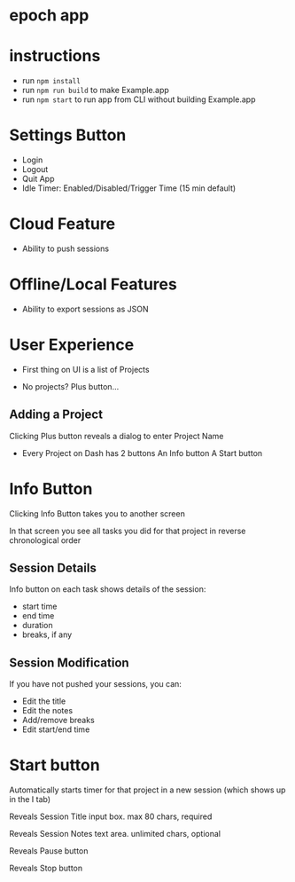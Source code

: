 # epoch app

# instructions

- run `npm install`
- run `npm run build` to make Example.app
- run `npm start` to run app from CLI without building Example.app

# Settings Button

* Login
* Logout
* Quit App
* Idle Timer: Enabled/Disabled/Trigger Time (15 min default)

# Cloud Feature

* Ability to push sessions

# Offline/Local Features

* Ability to export sessions as JSON

# User Experience

* First thing on UI is a list of Projects

* No projects? Plus button...

## Adding a Project

Clicking Plus button reveals a dialog to enter Project Name

* Every Project on Dash has 2 buttons
An Info button
A Start button

# Info Button

Clicking Info Button takes you to another screen

In that screen you see all tasks you did for that project in reverse chronological order

## Session Details

Info button on each task shows details of the session:

* start time
* end time
* duration
* breaks, if any

## Session Modification

If you have not pushed your sessions, you can:

* Edit the title
* Edit the notes
* Add/remove breaks
* Edit start/end time

# Start button

Automatically starts timer for that project in a new session (which shows up in the I tab)

Reveals Session Title input box. max 80 chars, required

Reveals Session Notes text area. unlimited chars, optional

Reveals Pause button

Reveals Stop button
